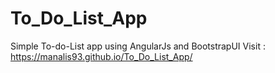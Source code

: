 # To_Do_List_App
Simple To-do-List app using AngularJs and BootstrapUI
Visit : https://manalis93.github.io/To_Do_List_App/
